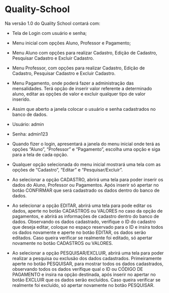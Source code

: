 # Quality-School
Na versão 1.0 do Quality School contará com:
- Tela de Login com usuário e senha;
- Menu inicial com opções Aluno, Professor e Pagamento;
- Menu Aluno com opções para realizar Cadastro, Edição de Cadastro, Pesquisar Cadastro e Excluir Cadastro.
- Menu Professor, com opções para realizar Cadastro, Edição de Cadastro, Pesquisar Cadastro e Excluir Cadastro.
- Menu Pagamento, onde poderá fazer a administração das mensalidades. Terá opção de inserir valor referente a determinado aluno, editar as opções de valor e excluir qualquer tipo de valor inserido.


- Assim que aberto a janela colocar o usuário e senha cadastrados no banco de dados. 
- Usuário: admin  
- Senha: admin123
- Quando fizer o login, apresentará a janela do menu inicial onde terá as opções “Aluno”, “Professor” e “Pagamento”, escolha uma opção e siga para a tela de cada opção.
- Qualquer opção selecionada do menu inicial mostrará uma tela com as opções de “Cadastro”, “Editar” e “Pesquisar/Excluir”.
- Ao selecionar a opção CADASTRO, abrirá uma tela para poder inserir os dados do Aluno, Professor ou Pagamentos. Após inserir só apertar no botão CONFIRMAR que será cadastrado os dados dentro do banco de dados.
- Ao selecionar a opção EDITAR, abrirá uma tela para pode editar os dados, aperte no botão CADASTROS ou VALORES no caso da opção de pagamentos, e abrirá as informações de cadastro dentro do banco de dados. Observando os dados cadastrado, verifique o ID do cadastro que deseja editar, coloque no espaço reservado para o ID e insira todos os dados novamente e aperte no botão EDITAR, os dados serão editados. Caso queira verificar se realmente foi editado, só apertar novamente no botão CADASTROS ou VALORES.
- Ao selecionar a opção PESQUISAR/EXCLUIR, abrirá uma tela para poder realizar a pesquisa ou exclusão dos dados cadastrados. Primeiramente aperte no botão PESQUISAR, para mostrar todos os dados cadastrados, observando todos os dados verifique qual o ID ou CÓDIGO DE PAGAMENTO e insira na opção destinada, após inserir no apertar no botão EXCLUIR que os dados serão excluídos. Caso queira verificar se realmente foi excluído, só apertar novamente no botão PESQUISAR.


